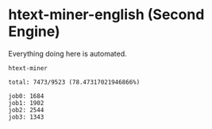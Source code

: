 # htext-miner-english (Second Engine)

Everything doing here is automated.

```
htext-miner

total: 7473/9523 (78.47317021946866%)

job0: 1684
job1: 1902
job2: 2544
job3: 1343
```